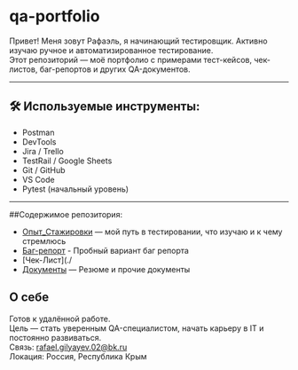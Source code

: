 # qa-portfolio
Привет! Меня зовут Рафаэль, я начинающий тестировщик. Активно изучаю ручное и автоматизированное тестирование.  
Этот репозиторий — моё портфолио с примерами тест-кейсов, чек-листов, баг-репортов и других QA-документов.

---

## 🛠 Используемые инструменты:

- Postman
- DevTools
- Jira / Trello
- TestRail / Google Sheets
- Git / GitHub
- VS Code
- Pytest (начальный уровень)

---

##Содержимое репозитория:
- [Опыт_Стажировки](./Опыт_Стажировки) — мой путь в тестировании, что изучаю и к чему стремлюсь
- [Баг-репорт](./bug-reports) - Пробный вариант баг репорта
- [Чек-Лист](./
- [Документы](./Документы) — Резюме и прочие документы
## О себе

 Готов к удалённой работе.  
 Цель — стать уверенным QA-специалистом, начать карьеру в IT и постоянно развиваться.  
 Связь: rafael.gilyayev.02@bk.ru  
 Локация: Россия, Республика Крым
